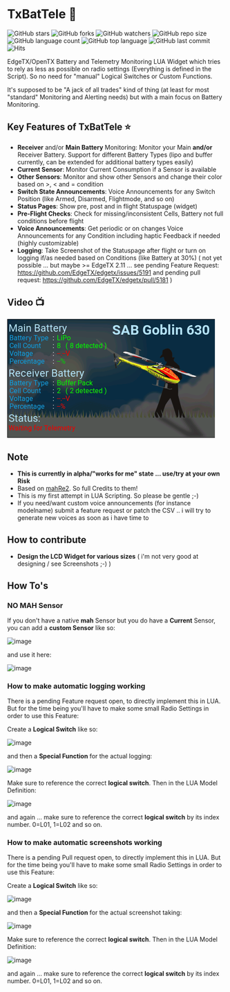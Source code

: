 # TxBatTele :battery:

![GitHub stars](https://img.shields.io/github/stars/derelict/TxBatTele?style=social)
![GitHub forks](https://img.shields.io/github/forks/derelict/TxBatTele?style=social)
![GitHub watchers](https://img.shields.io/github/watchers/derelict/TxBatTele?style=social)
![GitHub repo size](https://img.shields.io/github/repo-size/derelict/TxBatTele)
![GitHub language count](https://img.shields.io/github/languages/count/derelict/TxBatTele)
![GitHub top language](https://img.shields.io/github/languages/top/derelict/TxBatTele)
![GitHub last commit](https://img.shields.io/github/last-commit/derelict/TxBatTele?color=red)
![Hits](https://hits.seeyoufarm.com/api/count/incr/badge.svg?url=https%3A%2F%2Fgithub.com%2Fderelict%2FTxBatTele&count_bg=%2379C83D&title_bg=%23555555&icon=&icon_color=%23E7E7E7&title=hits&edge_flat=false)

EdgeTX/OpenTX Battery and Telemetry Monitoring LUA Widget which tries to rely as less as possible on radio settings (Everything is defined in the Script). So no need for "manual" Logical Switches or Custom Functions.

It's supposed to be "A jack of all trades" kind of thing (at least for most "standard" Monitoring and Alerting needs) but with a main focus on Battery Monitoring.

## Key Features of TxBatTele ⭐
- **Receiver** and/or **Main Battery** Monitoring: Monitor your Main **and/or** Receiver Battery. Support for different Battery Types (lipo and buffer currently, can be extended for additional battery types easily)
- **Current Sensor**: Monitor Current Consumption if a Sensor is available
- **Other Sensors**: Monitor and show other Sensors and change their color based on >, < and = condition
- **Switch State Announcements**: Voice Announcements for any Switch Position (like Armed, Disarmed, Flightmode, and so on)
- **Status Pages**: Show pre, post and in flight Statuspage (widget)
- **Pre-Flight Checks**: Check for missing/inconsistent Cells, Battery not full conditions before flight
- **Voice Announcements**: Get periodic or on changes Voice Announcements for any Condition including haptic Feedback if needed (highly customizable)
- **Logging**: Take Screenshot of the Statuspage after flight or turn on logging if/as needed based on Conditions (like Battery at 30%) ( not yet possible ... but maybe >= EdgeTX 2.11 ... see pending Feature Request: https://github.com/EdgeTX/edgetx/issues/5191 and pending pull request: https://github.com/EdgeTX/edgetx/pull/5181 )

## Video :tv:
[<img src="screenshots/demovid.gif">](https://youtu.be/zkkMqSeXS8w)

## Note
- **This is currently in alpha/"works for me" state ... use/try at your own Risk**
- Based on [mahRe2](https://github.com/fdm225/mahRe2). So full Credits to them!
- This is my first attempt in LUA Scripting. So please be gentle ;-)
- If you need/want custom voice announcements (for instance modelname) submit a feature request or patch the CSV .. i will try to generate new voices as soon as i have time to

## How to contribute
- **Design the LCD Widget for various sizes** ( i'm not very good at designing / see Screenshots ;-) )

## How To's
### NO MAH Sensor
If you don't have a native **mah** Sensor but you do have a **Current** Sensor, you can add a **custom Sensor** like so:

![image](https://github.com/derelict/TxBatTele/assets/2826671/7510e0a4-cda9-4f3e-937d-59755bf00a51)

and use it here:

![image](https://github.com/derelict/TxBatTele/assets/2826671/899175e5-2013-4740-a058-fd3edc4ff4bc)

### How to make automatic logging working
There is a pending Feature request open, to directly implement this in LUA. But for the time being you'll have to make some small Radio Settings in order to use this Feature:

Create a **Logical Switch** like so:

![image](https://github.com/derelict/TxBatTele/assets/2826671/b6b1c3cd-5002-4b37-a6c9-de3d3fd41b73)

and then a **Special Function** for the actual logging:

![image](https://github.com/derelict/TxBatTele/assets/2826671/a6bc40c3-0486-4716-b21f-451a296fca34)

Make sure to reference the correct **logical switch**. Then in the LUA Model Definition:

![image](https://github.com/derelict/TxBatTele/assets/2826671/9e94d1ed-b566-4ed2-bf47-f1744532c5d8)

and again ... make sure to reference the correct **logical switch** by its index number. 0=L01, 1=L02 and so on.

### How to make automatic screenshots working
There is a pending Pull request open, to directly implement this in LUA. But for the time being you'll have to make some small Radio Settings in order to use this Feature:

Create a **Logical Switch** like so:

![image](https://github.com/derelict/TxBatTele/assets/2826671/fe1071b8-fe24-4f0e-98a9-3b7b9d034f02)

and then a **Special Function** for the actual screenshot taking:

![image](https://github.com/derelict/TxBatTele/assets/2826671/93556a3a-2cc2-4581-849e-09326ece0aa0)

Make sure to reference the correct **logical switch**. Then in the LUA Model Definition:

![image](https://github.com/derelict/TxBatTele/assets/2826671/3582b5b4-ddea-4129-b208-fc20a4f7bc61)

and again ... make sure to reference the correct **logical switch** by its index number. 0=L01, 1=L02 and so on.


